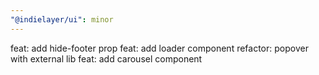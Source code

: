 ```yaml
---
"@indielayer/ui": minor
---
```


feat: add hide-footer prop
feat: add loader component
refactor: popover with external lib
feat: add carousel component
